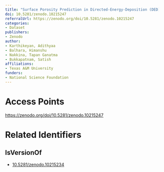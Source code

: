 ```yaml
---
title: "Surface Porosity Prediction in Directed-Energy-Deposition (DED) Printed SS316L Parts"
doi: 10.5281/zenodo.10215247
referralUrl: https://zenodo.org/doi/10.5281/zenodo.10215247
categories:
- Dataset
publishers:
- Zenodo
author:
- Karthikeyan, Adithyaa
- Balhara, Himanshu
- Nakkina, Tapan Ganatma
- Bukkapatnam, Satish
affiliations:
- Texas A&M University
funders:
- National Science Foundation
---
```


# Access Points
https://zenodo.org/doi/10.5281/zenodo.10215247

# Related Identifiers
## IsVersionOf
- [10.5281/zenodo.10215234](../../10.5281/zenodo.10215234/)